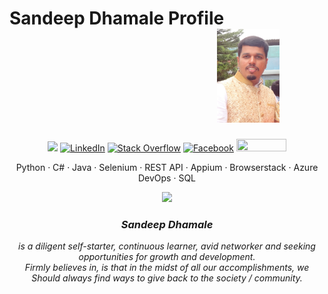 # Sandeep Dhamale Profile &nbsp;&nbsp;&nbsp;&nbsp;&nbsp;&nbsp;&nbsp;&nbsp;&nbsp;&nbsp;&nbsp;&nbsp;&nbsp;&nbsp;&nbsp;&nbsp;&nbsp;&nbsp;&nbsp;&nbsp;&nbsp;&nbsp;&nbsp;&nbsp;&nbsp;&nbsp;&nbsp;&nbsp;&nbsp;&nbsp;&nbsp;&nbsp;&nbsp;&nbsp;&nbsp;&nbsp;&nbsp;&nbsp;&nbsp;&nbsp;&nbsp;&nbsp;&nbsp;&nbsp;&nbsp;&nbsp;&nbsp;&nbsp;&nbsp;&nbsp;<img src="https://github.com/SandeepDhamale1905/SandeepDhamaleProfile/blob/master/20200126_190259.jpg" alt="Sandeep Dhamale" width="100" height="150">

<p align="center">	
	<a title="Github" href="https://github.com/SandeepDhamale19" target="_blank"><img src="https://img.shields.io/github/followers/SandeepDhamale19.svg?label=GitHub&style=social%22%20alt=%22GitHub" target="_blank"></a>	
	<a title="LinkedIn" href="https://www.linkedin.com/in/sandeep-dhamale/" target="_blank"><img src="https://img.shields.io/badge/LinkedIn--_.svg?style=social&logo=linkedin" alt="LinkedIn" target="_blank"></a>	
	<!--<a title="Stack Overflow" href="https://stackoverflow.com/users/6879070/sandeep-dhamale"><img height="50" width="100" alt="Stack Overflow" src="https://img.shields.io/endpoint?color=white&label=StackOverflow&logo=stackoverflow&logoColor=stackoverflow&style=social&url=https%3A%2F%2Fshields.redsparr0w.com%2Fstackoverflow"></a>-->
	<a title="Stack Overflow" href="https://stackoverflow.com/users/6879070/sandeep-dhamale"><img alt="Stack Overflow" src="https://img.shields.io/endpoint?color=white&label=StackOverflow&logo=stackoverflow&logoColor=stackoverflow&style=social&url=https://shields.redsparr0w.com/2473/monday"></a>
	<a title="Facebook" href="https://www.facebook.com/sandeep.dhamale" target="_blank"><img src="https://img.shields.io/badge/Facebook-blue?style=flat&logo=facebook" alt="Facebook" target="_blank"></a> 
	<a title="My personal website" href="https://sandeepdhamale.webs.com/" target="_blank"><img height="20" width="80" src="https://mediaprocessor.websimages.com/width/244/crop/0,0,244x183/sandeepdhamale.webs.com/photos/Profile-Photos/DSC01635.JPG?style=social&logo=personalwebsite"></a>
<br/>
</p>

<p align="center">
	Python · C# · Java · Selenium · REST API · Appium · Browserstack · Azure DevOps · SQL 
</p>

<p align="center">
	<img src="https://github-readme-stats.vercel.app/api/?username=SandeepDhamale19&show_icons=true&title_color=3380C4&icon_color=3380C4&text_color=edf2f7&bg_color=151515"></img>
</p>

<p><center><i><b><h3> Sandeep Dhamale</h3></b> is a diligent self-starter, continuous learner, avid
			 networker and seeking opportunities for growth and development. 
	</br>Firmly believes in, is that in the midst of all our accomplishments, we
		 Should always find ways to give back to the society / community. 
	</i></center></p>
